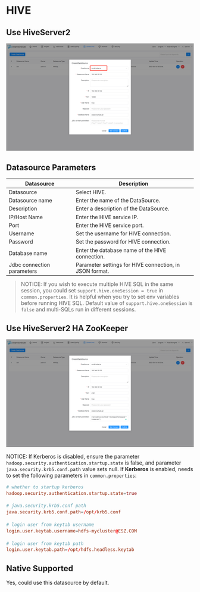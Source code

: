 # HIVE

## Use HiveServer2

![hive](../../../../img/new_ui/dev/datasource/hive.png)

## Datasource Parameters

|       **Datasource**       |                     **Description**                     |
|----------------------------|---------------------------------------------------------|
| Datasource                 | Select HIVE.                                            |
| Datasource name            | Enter the name of the DataSource.                       |
| Description                | Enter a description of the DataSource.                  |
| IP/Host Name               | Enter the HIVE service IP.                              |
| Port                       | Enter the HIVE service port.                            |
| Username                   | Set the username for HIVE connection.                   |
| Password                   | Set the password for HIVE connection.                   |
| Database name              | Enter the database name of the HIVE connection.         |
| Jdbc connection parameters | Parameter settings for HIVE connection, in JSON format. |

> NOTICE: If you wish to execute multiple HIVE SQL in the same session, you could set `support.hive.oneSession = true` in `common.properties`.
> It is helpful when you try to set env variables before running HIVE SQL. Default value of `support.hive.oneSession` is `false` and multi-SQLs run in different sessions.

## Use HiveServer2 HA ZooKeeper

![hive-server2](../../../../img/new_ui/dev/datasource/hiveserver2.png)

NOTICE: If Kerberos is disabled, ensure the parameter `hadoop.security.authentication.startup.state` is false, and parameter `java.security.krb5.conf.path` value sets null.
If **Kerberos** is enabled, needs to set the following parameters  in `common.properties`:

```conf
# whether to startup kerberos
hadoop.security.authentication.startup.state=true

# java.security.krb5.conf path
java.security.krb5.conf.path=/opt/krb5.conf

# login user from keytab username
login.user.keytab.username=hdfs-mycluster@ESZ.COM

# login user from keytab path
login.user.keytab.path=/opt/hdfs.headless.keytab
```

## Native Supported

Yes, could use this datasource by default.
